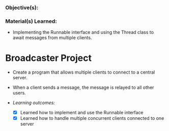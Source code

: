 

### Objective(s):


### Material(s) Learned:
- Implementing the Runnable interface and using the Thread class to await messages from multiple clients.

# Broadcaster Project
- Create a program that allows multiple clients to connect to a central server.
- When a client sends a message, the message is relayed to all other users.

- *Learning outcomes:*
    - [x] Learned how to implement and use the Runnable interface
    - [x] Learned how to handle multiple concurrent clients connected to one server
